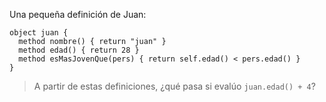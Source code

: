 Una pequeña definición de Juan:

```wollok
object juan {
  method nombre() { return "juan" }
  method edad() { return 28 }
  method esMasJovenQue(pers) { return self.edad() < pers.edad() }
}
```

> A partir de estas definiciones, ¿qué pasa si evalúo `juan.edad() + 4`?
